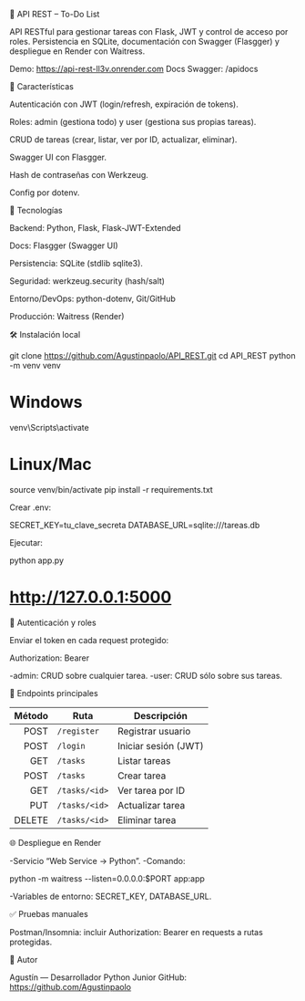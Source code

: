 📌 API REST – To-Do List

API RESTful para gestionar tareas con Flask, JWT y control de acceso por roles. Persistencia en SQLite, documentación con Swagger (Flasgger) y despliegue en Render con Waitress.

Demo: https://api-rest-ll3v.onrender.com
Docs Swagger: /apidocs

🚀 Características

Autenticación con JWT (login/refresh, expiración de tokens).

Roles: admin (gestiona todo) y user (gestiona sus propias tareas).

CRUD de tareas (crear, listar, ver por ID, actualizar, eliminar).

Swagger UI con Flasgger.

Hash de contraseñas con Werkzeug.

Config por dotenv.

🧰 Tecnologías

Backend: Python, Flask, Flask-JWT-Extended

Docs: Flasgger (Swagger UI)

Persistencia: SQLite (stdlib sqlite3).

Seguridad: werkzeug.security (hash/salt)

Entorno/DevOps: python-dotenv, Git/GitHub

Producción: Waitress (Render)

🛠 Instalación local

git clone https://github.com/Agustinpaolo/API_REST.git
cd API_REST
python -m venv venv
# Windows
venv\Scripts\activate
# Linux/Mac
source venv/bin/activate
pip install -r requirements.txt

Crear .env:

SECRET_KEY=tu_clave_secreta
DATABASE_URL=sqlite:///tareas.db

Ejecutar:

python app.py
# http://127.0.0.1:5000

🔐 Autenticación y roles

Enviar el token en cada request protegido:

Authorization: Bearer <token>

-admin: CRUD sobre cualquier tarea.
-user: CRUD sólo sobre sus tareas.

📑 Endpoints principales

| Método | Ruta          | Descripción          |
| -----: | ------------- | -------------------- |
|   POST | `/register`   | Registrar usuario    |
|   POST | `/login`      | Iniciar sesión (JWT) |
|    GET | `/tasks`      | Listar tareas        |
|   POST | `/tasks`      | Crear tarea          |
|    GET | `/tasks/<id>` | Ver tarea por ID     |
|    PUT | `/tasks/<id>` | Actualizar tarea     |
| DELETE | `/tasks/<id>` | Eliminar tarea       |

🌐 Despliegue en Render

-Servicio “Web Service → Python”.
-Comando:

python -m waitress --listen=0.0.0.0:$PORT app:app

-Variables de entorno: SECRET_KEY, DATABASE_URL.

✅ Pruebas manuales

Postman/Insomnia: incluir Authorization: Bearer <token> en requests a rutas protegidas.

👤 Autor

Agustín — Desarrollador Python Junior
GitHub: https://github.com/Agustinpaolo
